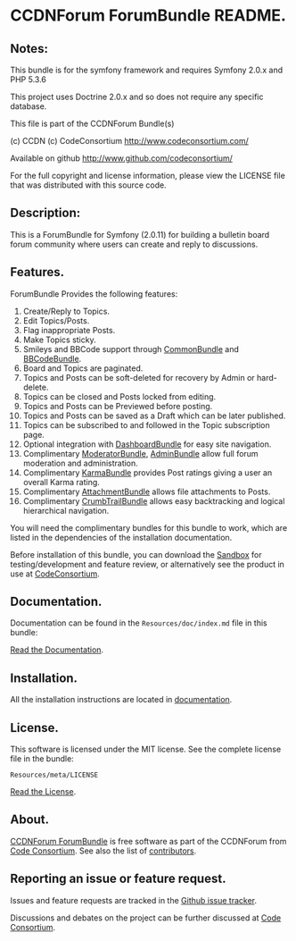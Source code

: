 CCDNForum ForumBundle README.
=============================


## Notes: 

This bundle is for the symfony framework and requires Symfony 2.0.x and PHP 5.3.6
  
This project uses Doctrine 2.0.x and so does not require any specific database.
  

This file is part of the CCDNForum Bundle(s)

(c) CCDN (c) CodeConsortium <http://www.codeconsortium.com/> 

Available on github <http://www.github.com/codeconsortium/>

For the full copyright and license information, please view the LICENSE
file that was distributed with this source code.

## Description:

This is a ForumBundle for Symfony (2.0.11) for building a bulletin board forum community where users can create and reply to discussions.

## Features.

ForumBundle Provides the following features:

1. Create/Reply to Topics.
2. Edit Topics/Posts.
3. Flag inappropriate Posts.
4. Make Topics sticky.
5. Smileys and BBCode support through [CommonBundle](http://github.com/codeconsortium/CommonBundle) and [BBCodeBundle](http://github.com/codeconsortium/BBCodeBundle).
6. Board and Topics are paginated.
7. Topics and Posts can be soft-deleted for recovery by Admin or hard-delete.
8. Topics can be closed and Posts locked from editing.
9. Topics and Posts can be Previewed before posting.
10. Topics and Posts can be saved as a Draft which can be later published.
11. Topics can be subscribed to and followed in the Topic subscription page.
12. Optional integration with [DashboardBundle](http://github.com/codeconsortium/DashboardBundle) for easy site navigation.
13. Complimentary [ModeratorBundle](http://github.com/codeconsortium/CCDNForumModeratorBundle), [AdminBundle](http://github.com/codeconsortium/CCDNForumAdminBundle) allow full forum moderation and administration.
14. Complimentary [KarmaBundle](http://github.com/codeconsortium/CCDNForumKarmaBundle) provides Post ratings giving a user an overall Karma rating.
15. Complimentary [AttachmentBundle](http://github.com/codeconsortium/AttachmentBundle) allows file attachments to Posts.
16. Complimentary [CrumbTrailBundle](http://github.com/codeconsortium/CrumbTrailBundle) allows easy backtracking and logical hierarchical navigation.

You will need the complimentary bundles for this bundle to work, which are listed in the dependencies of the installation documentation.

Before installation of this bundle, you can download the [Sandbox](https://github.com/codeconsortium/CCDNSandBox) for testing/development and feature review, or alternatively see the product in use at [CodeConsortium](http://www.codeconsortium.com).

## Documentation.

Documentation can be found in the `Resources/doc/index.md` file in this bundle:

[Read the Documentation](http://github.com/codeconsortium/CCDNForumForumBundle/blob/master/Resources/doc/index.md).

## Installation.

All the installation instructions are located in [documentation](http://github.com/codeconsortium/CCDNForumForumBundle/blob/master/Resources/doc/Install.md).

## License.

This software is licensed under the MIT license. See the complete license file in the bundle:

	Resources/meta/LICENSE

[Read the License](http://github.com/codeconsortium/CCDNForumForumBundle/blob/master/Resources/meta/LICENSE).

## About.

[CCDNForum ForumBundle](http://github.com/codeconsortium/CCDNForumForumBundle) is free software as part of the CCDNForum from [Code Consortium](http://www.codeconsortium.com). 
See also the list of [contributors](http://github.com/codeconsortium/CCDNForumForumBundle/contributors).

## Reporting an issue or feature request.

Issues and feature requests are tracked in the [Github issue tracker](http://github.com/codeconsortium/CCDNForumForumBundle/issues).

Discussions and debates on the project can be further discussed at [Code Consortium](http://www.codeconsortium.com).

